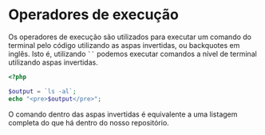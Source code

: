 # **Operadores de execução**
Os operadores de execução são utilizados para executar um comando do terminal pelo código utilizando as aspas invertidas, ou backquotes em inglês. Isto é, utilizando ``` `` ``` podemos executar comandos a nível de terminal utilizando aspas invertidas.  

```php
<?php

$output = `ls -al`;
echo "<pre>$output</pre>";
```

O comando dentro das aspas invertidas é equivalente a uma listagem completa do que há dentro do nosso repositório.